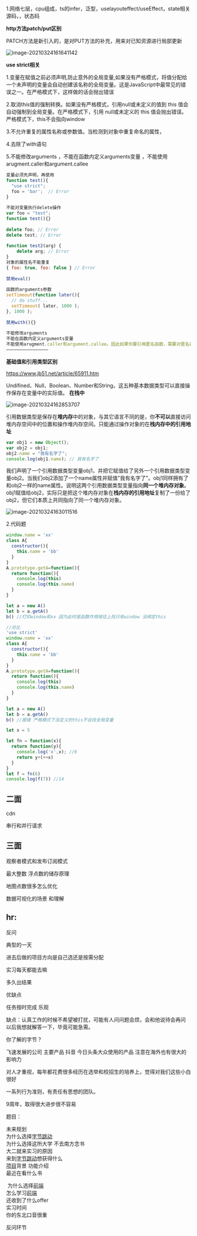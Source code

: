 



1.网络七层，cpu组成，ts的infer，泛型，uselayouteffect/useEffect，state相关源码，，状态码

**http方法patch/put区别**

PATCH方法是新引入的，是对PUT方法的补充，用来对已知资源进行局部更新

![image-20210324161641142](https://i.loli.net/2021/03/24/KlfeUgCnJDSpsdX.png)



**use strict相关**

1.变量在赋值之前必须声明,防止意外的全局变量,如果没有严格模式，将值分配给一个未声明的变量会自动创建该名称的全局变量。这是JavaScript中最常见的错误之一。在严格模式下，这样做的话会抛出错误

2.取消this值的强制转换。如果没有严格模式，引用null或未定义的值到 this 值会自动强制到全局变量。在严格模式下，引用 null或未定义的 this 值会抛出错误。严格模式下，this不会指向window 

3.不允许重复的属性名称或参数值。当检测到对象中重复命名的属性，

4.去除了with语句

5.不能修改arguments ，不能在函数内定义arguments变量 ，不能使用arugment.caller和argument.callee

```js
变量必须先声明，再使用
function test(){
  "use strict";
  foo = 'bar';  // Error
}
 
不能对变量执行delete操作
var foo = "test";
function test(){}
 
delete foo; // Error
delete test; // Error
 
function test2(arg) {
    delete arg; // Error
}
对象的属性名不能重复
{ foo: true, foo: false } // Error
 
禁用eval()
 
函数的arguments参数
setTimeout(function later(){
  // do stuff...
  setTimeout( later, 1000 );
}, 1000 );
 
禁用with(){}
 
不能修改arguments
不能在函数内定义arguments变量
不能使用arugment.caller和argument.callee。因此如果你要引用匿名函数，需要对匿名函数命名
————————————————

```



**基础值和引用类型区别**

https://www.jb51.net/article/65911.htm

Undifined、Null、Boolean、Number和String。这五种基本数据类型可以直接操作保存在变量中的实际值。 **在栈中**

![image-20210324162853707](https://i.loli.net/2021/03/24/ZTYvtx3EdIJ7XcA.png)

引用数据类型是保存在**堆内存**中的对象，与其它语言不同的是，你**不可以**直接访问堆内存空间中的位置和操作堆内存空间。只能通过操作对象的在**栈内存中的引用地址**

```js
var obj1 = new Object();
var obj2 = obj1;
obj2.name = "我有名字了";
console.log(obj1.name); // 我有名字了
```

我们声明了一个引用数据类型变量obj1，并把它赋值给了另外一个引用数据类型变量obj2。当我们obj2添加了一个name属性并赋值"我有名字了"。obj1同样拥有了和obj2一样的name属性。说明这两个引用数据类型变量指向**同一个堆内存对象**。obj1赋值给obj2，实际只是把这个堆内存对象在**栈内存的引用地址**复制了一份给了obj2，但它们本质上共同指向了同一个堆内存对象。

![image-20210324163011516](https://i.loli.net/2021/03/24/4jzfspB7wPOhnUg.png)

2.代码题

```js
window.name = 'xx'
class A{
  constructor(){
    this.name = 'bb'
  }
}
A.prototype.getA=function(){
  return function(){
    console.log(this)
    console.log(this.name)
  }
}

let a = new A()
let b = a.getA()
b() //打印window和xx 因为此时是函数作用域往上找只有window 没绑定this

//对比
'use strict'
window.name = 'xx'
class A{
  constructor(){
    this.name = 'bb'
  }
}
A.prototype.getA=function(){
  return function(){
    console.log(this)
    console.log(this.name)
  }
}

let a = new A()
let b = a.getA()
b() //报错 严格模式下没定义的this不会找全局变量
```

```js
let x = 5

let fn = function(x){
  return function(y){
    console.log('x',x); //6
    return y+(++x)
  }
}
let f = fn(6)
console.log(f(7)) //14
```





## 二面

cdn

串行和并行请求





## 三面

观察者模式和发布订阅模式

最大整数 浮点数的储存原理

地图点数很多怎么优化

数据可视化的场景 和理解





## hr:

反问

典型的一天

进去后做的项目方向是自己选还是按需分配

实习每天都能去嘛

多久出结果

 优缺点

任务按时完成 乐观

缺点：认真工作的时候不希望被打扰，可能有人问问题会烦，会和他说待会再问 以后我想就解答一下，毕竟可能急需。



你了解的字节？

飞速发展的公司 主要产品 抖音 今日头条大众使用的产品 注意在海外也有很大的影响力

对人才重视，每年都花费很多经历在选举和校招生的培养上，觉得对我们这些小白很好

一系列行为准则，有责任有思想的团队。

9周年，取得很大进步很不容易





题目：





未来规划    
    为什么选择[字节跳动]()   
 为什么选择这所大学 不去南方念书   
 大二就来实习的原因   
    来到[字节跳动]()想获得什么   
    [项目]()背景 功能介绍   
 最近在看什么书   

​    为什么选择[前端]()   
​    怎么学习[前端]()   
 还收到了什么offer   
 实习时间   
 你的东北口音很重   


   反问环节